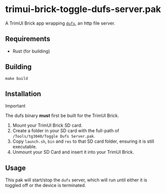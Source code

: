 # trimui-brick-toggle-dufs-server.pak

A TrimUI Brick app wrapping [`dufs`](https://github.com/sigoden/dufs/), an http file server.

## Requirements

- Rust (for building)

## Building

```shell
make build
```

## Installation

> [!IMPORTANT]
> The dufs binary **must** first be built for the TrimUI Brick.

1. Mount your TrimUI Brick SD card.
2. Create a folder in your SD card with the full-path of `/Tools/tg3040/Toggle Dufs Server.pak`.
3. Copy `launch.sh`, `bin` and `res` to that SD card folder, ensuring it is still executable.
4. Unmount your SD Card and insert it into your TrimUI Brick.

## Usage

This pak will start/stop the `dufs` server, which will run until either it is toggled off or the device is terminated.
